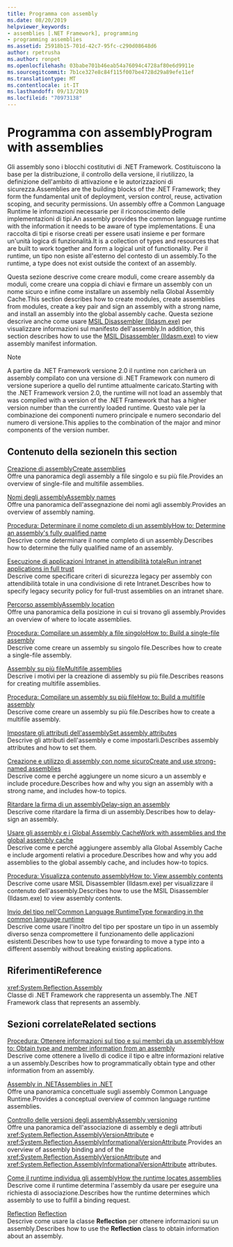 ```yaml
---
title: Programma con assembly
ms.date: 08/20/2019
helpviewer_keywords:
- assemblies [.NET Framework], programming
- programming assemblies
ms.assetid: 25918b15-701d-42c7-95fc-c290d08648d6
author: rpetrusha
ms.author: ronpet
ms.openlocfilehash: 03babe701b46eab54a76094c4728af80e6d9911e
ms.sourcegitcommit: 7b1ce327e8c84f115f007be4728d29a89efe11ef
ms.translationtype: MT
ms.contentlocale: it-IT
ms.lasthandoff: 09/13/2019
ms.locfileid: "70973138"
---
```

# <a name="program-with-assemblies"></a><span data-ttu-id="a1a08-102">Programma con assembly</span><span class="sxs-lookup"><span data-stu-id="a1a08-102">Program with assemblies</span></span>
<span data-ttu-id="a1a08-103">Gli assembly sono i blocchi costitutivi di .NET Framework. Costituiscono la base per la distribuzione, il controllo della versione, il riutilizzo, la definizione dell'ambito di attivazione e le autorizzazioni di sicurezza.</span><span class="sxs-lookup"><span data-stu-id="a1a08-103">Assemblies are the building blocks of the .NET Framework; they form the fundamental unit of deployment, version control, reuse, activation scoping, and security permissions.</span></span> <span data-ttu-id="a1a08-104">Un assembly offre a Common Language Runtime le informazioni necessarie per il riconoscimento delle implementazioni di tipi.</span><span class="sxs-lookup"><span data-stu-id="a1a08-104">An assembly provides the common language runtime with the information it needs to be aware of type implementations.</span></span> <span data-ttu-id="a1a08-105">È una raccolta di tipi e risorse creati per essere usati insieme e per formare un'unità logica di funzionalità.</span><span class="sxs-lookup"><span data-stu-id="a1a08-105">It is a collection of types and resources that are built to work together and form a logical unit of functionality.</span></span> <span data-ttu-id="a1a08-106">Per il runtime, un tipo non esiste all'esterno del contesto di un assembly.</span><span class="sxs-lookup"><span data-stu-id="a1a08-106">To the runtime, a type does not exist outside the context of an assembly.</span></span>  
  
 <span data-ttu-id="a1a08-107">Questa sezione descrive come creare moduli, come creare assembly da moduli, come creare una coppia di chiavi e firmare un assembly con un nome sicuro e infine come installare un assembly nella Global Assembly Cache.</span><span class="sxs-lookup"><span data-stu-id="a1a08-107">This section describes how to create modules, create assemblies from modules, create a key pair and sign an assembly with a strong name, and install an assembly into the global assembly cache.</span></span> <span data-ttu-id="a1a08-108">Questa sezione descrive anche come usare [MSIL Disassembler (Ildasm.exe)](../../framework/tools/ildasm-exe-il-disassembler.md) per visualizzare informazioni sul manifesto dell'assembly.</span><span class="sxs-lookup"><span data-stu-id="a1a08-108">In addition, this section describes how to use the [MSIL Disassembler (Ildasm.exe)](../../framework/tools/ildasm-exe-il-disassembler.md) to view assembly manifest information.</span></span>  
  
> [!NOTE]
> <span data-ttu-id="a1a08-109">A partire da .NET Framework versione 2.0 il runtime non caricherà un assembly compilato con una versione di .NET Framework con numero di versione superiore a quello del runtime attualmente caricato.</span><span class="sxs-lookup"><span data-stu-id="a1a08-109">Starting with the .NET Framework version 2.0, the runtime will not load an assembly that was compiled with a version of the .NET Framework that has a higher version number than the currently loaded runtime.</span></span> <span data-ttu-id="a1a08-110">Questo vale per la combinazione dei componenti numero principale e numero secondario del numero di versione.</span><span class="sxs-lookup"><span data-stu-id="a1a08-110">This applies to the combination of the major and minor components of the version number.</span></span>  
  
## <a name="in-this-section"></a><span data-ttu-id="a1a08-111">Contenuto della sezione</span><span class="sxs-lookup"><span data-stu-id="a1a08-111">In this section</span></span>  
 [<span data-ttu-id="a1a08-112">Creazione di assembly</span><span class="sxs-lookup"><span data-stu-id="a1a08-112">Create assemblies</span></span>](create.md)  
 <span data-ttu-id="a1a08-113">Offre una panoramica degli assembly a file singolo e su più file.</span><span class="sxs-lookup"><span data-stu-id="a1a08-113">Provides an overview of single-file and multifile assemblies.</span></span>  
  
 [<span data-ttu-id="a1a08-114">Nomi degli assembly</span><span class="sxs-lookup"><span data-stu-id="a1a08-114">Assembly names</span></span>](names.md)  
 <span data-ttu-id="a1a08-115">Offre una panoramica dell'assegnazione dei nomi agli assembly.</span><span class="sxs-lookup"><span data-stu-id="a1a08-115">Provides an overview of assembly naming.</span></span>  
  
 [<span data-ttu-id="a1a08-116">Procedura: Determinare il nome completo di un assembly</span><span class="sxs-lookup"><span data-stu-id="a1a08-116">How to: Determine an assembly's fully qualified name</span></span>](find-fully-qualified-name.md)  
 <span data-ttu-id="a1a08-117">Descrive come determinare il nome completo di un assembly.</span><span class="sxs-lookup"><span data-stu-id="a1a08-117">Describes how to determine the fully qualified name of an assembly.</span></span>  
  
 [<span data-ttu-id="a1a08-118">Esecuzione di applicazioni Intranet in attendibilità totale</span><span class="sxs-lookup"><span data-stu-id="a1a08-118">Run intranet applications in full trust</span></span>](../../framework/app-domains/running-intranet-applications-in-full-trust.md)  
 <span data-ttu-id="a1a08-119">Descrive come specificare criteri di sicurezza legacy per assembly con attendibilità totale in una condivisione di rete Intranet.</span><span class="sxs-lookup"><span data-stu-id="a1a08-119">Describes how to specify legacy security policy for full-trust assemblies on an intranet share.</span></span>  
  
 [<span data-ttu-id="a1a08-120">Percorso assembly</span><span class="sxs-lookup"><span data-stu-id="a1a08-120">Assembly location</span></span>](location.md)  
 <span data-ttu-id="a1a08-121">Offre una panoramica della posizione in cui si trovano gli assembly.</span><span class="sxs-lookup"><span data-stu-id="a1a08-121">Provides an overview of where to locate assemblies.</span></span>  
  
 [<span data-ttu-id="a1a08-122">Procedura: Compilare un assembly a file singolo</span><span class="sxs-lookup"><span data-stu-id="a1a08-122">How to: Build a single-file assembly</span></span>](../../framework/app-domains/build-single-file-assembly.md)  
 <span data-ttu-id="a1a08-123">Descrive come creare un assembly su singolo file.</span><span class="sxs-lookup"><span data-stu-id="a1a08-123">Describes how to create a single-file assembly.</span></span>  
  
 [<span data-ttu-id="a1a08-124">Assembly su più file</span><span class="sxs-lookup"><span data-stu-id="a1a08-124">Multifile assemblies</span></span>](../../framework/app-domains/multifile-assemblies.md)  
 <span data-ttu-id="a1a08-125">Descrive i motivi per la creazione di assembly su più file.</span><span class="sxs-lookup"><span data-stu-id="a1a08-125">Describes reasons for creating multifile assemblies.</span></span>  
  
 [<span data-ttu-id="a1a08-126">Procedura: Compilare un assembly su più file</span><span class="sxs-lookup"><span data-stu-id="a1a08-126">How to: Build a multifile assembly</span></span>](../../framework/app-domains/build-multifile-assembly.md)  
 <span data-ttu-id="a1a08-127">Descrive come creare un assembly su più file.</span><span class="sxs-lookup"><span data-stu-id="a1a08-127">Describes how to create a multifile assembly.</span></span>  
  
 [<span data-ttu-id="a1a08-128">Impostare gli attributi dell'assembly</span><span class="sxs-lookup"><span data-stu-id="a1a08-128">Set assembly attributes</span></span>](set-attributes.md)  
 <span data-ttu-id="a1a08-129">Descrive gli attributi dell'assembly e come impostarli.</span><span class="sxs-lookup"><span data-stu-id="a1a08-129">Describes assembly attributes and how to set them.</span></span>  
  
 [<span data-ttu-id="a1a08-130">Creazione e utilizzo di assembly con nome sicuro</span><span class="sxs-lookup"><span data-stu-id="a1a08-130">Create and use strong-named assemblies</span></span>](create-use-strong-named.md)  
 <span data-ttu-id="a1a08-131">Descrive come e perché aggiungere un nome sicuro a un assembly e include procedure.</span><span class="sxs-lookup"><span data-stu-id="a1a08-131">Describes how and why you sign an assembly with a strong name, and includes how-to topics.</span></span>  
  
 [<span data-ttu-id="a1a08-132">Ritardare la firma di un assembly</span><span class="sxs-lookup"><span data-stu-id="a1a08-132">Delay-sign an assembly</span></span>](delay-sign.md)  
 <span data-ttu-id="a1a08-133">Descrive come ritardare la firma di un assembly.</span><span class="sxs-lookup"><span data-stu-id="a1a08-133">Describes how to delay-sign an assembly.</span></span>  
  
 [<span data-ttu-id="a1a08-134">Usare gli assembly e i Global Assembly Cache</span><span class="sxs-lookup"><span data-stu-id="a1a08-134">Work with assemblies and the global assembly cache</span></span>](../../framework/app-domains/working-with-assemblies-and-the-gac.md)  
 <span data-ttu-id="a1a08-135">Descrive come e perché aggiungere assembly alla Global Assembly Cache e include argomenti relativi a procedure.</span><span class="sxs-lookup"><span data-stu-id="a1a08-135">Describes how and why you add assemblies to the global assembly cache, and includes how-to topics.</span></span>  
  
 [<span data-ttu-id="a1a08-136">Procedura: Visualizza contenuto assembly</span><span class="sxs-lookup"><span data-stu-id="a1a08-136">How to: View assembly contents</span></span>](view-contents.md)  
 <span data-ttu-id="a1a08-137">Descrive come usare MSIL Disassembler (Ildasm.exe) per visualizzare il contenuto dell'assembly.</span><span class="sxs-lookup"><span data-stu-id="a1a08-137">Describes how to use the MSIL Disassembler (Ildasm.exe) to view assembly contents.</span></span>  
  
 [<span data-ttu-id="a1a08-138">Invio del tipo nell'Common Language Runtime</span><span class="sxs-lookup"><span data-stu-id="a1a08-138">Type forwarding in the common language runtime</span></span>](type-forwarding.md)  
 <span data-ttu-id="a1a08-139">Descrive come usare l'inoltro del tipo per spostare un tipo in un assembly diverso senza compromettere il funzionamento delle applicazioni esistenti.</span><span class="sxs-lookup"><span data-stu-id="a1a08-139">Describes how to use type forwarding to move a type into a different assembly without breaking existing applications.</span></span>  
  
## <a name="reference"></a><span data-ttu-id="a1a08-140">Riferimenti</span><span class="sxs-lookup"><span data-stu-id="a1a08-140">Reference</span></span>  
 <xref:System.Reflection.Assembly>  
 <span data-ttu-id="a1a08-141">Classe di .NET Framework che rappresenta un assembly.</span><span class="sxs-lookup"><span data-stu-id="a1a08-141">The .NET Framework class that represents an assembly.</span></span>  
  
## <a name="related-sections"></a><span data-ttu-id="a1a08-142">Sezioni correlate</span><span class="sxs-lookup"><span data-stu-id="a1a08-142">Related sections</span></span>  
 [<span data-ttu-id="a1a08-143">Procedura: Ottenere informazioni sul tipo e sui membri da un assembly</span><span class="sxs-lookup"><span data-stu-id="a1a08-143">How to: Obtain type and member information from an assembly</span></span>](../../framework/reflection-and-codedom/get-type-member-information.md)  
 <span data-ttu-id="a1a08-144">Descrive come ottenere a livello di codice il tipo e altre informazioni relative a un assembly.</span><span class="sxs-lookup"><span data-stu-id="a1a08-144">Describes how to programmatically obtain type and other information from an assembly.</span></span>  
  
 [<span data-ttu-id="a1a08-145">Assembly in .NET</span><span class="sxs-lookup"><span data-stu-id="a1a08-145">Assemblies in .NET</span></span>](index.md)  
 <span data-ttu-id="a1a08-146">Offre una panoramica concettuale sugli assembly Common Language Runtime.</span><span class="sxs-lookup"><span data-stu-id="a1a08-146">Provides a conceptual overview of common language runtime assemblies.</span></span>  
  
 [<span data-ttu-id="a1a08-147">Controllo delle versioni degli assembly</span><span class="sxs-lookup"><span data-stu-id="a1a08-147">Assembly versioning</span></span>](versioning.md)  
 <span data-ttu-id="a1a08-148">Offre una panoramica dell'associazione di assembly e degli attributi <xref:System.Reflection.AssemblyVersionAttribute> e <xref:System.Reflection.AssemblyInformationalVersionAttribute>.</span><span class="sxs-lookup"><span data-stu-id="a1a08-148">Provides an overview of assembly binding and of the <xref:System.Reflection.AssemblyVersionAttribute> and <xref:System.Reflection.AssemblyInformationalVersionAttribute> attributes.</span></span>  
  
 [<span data-ttu-id="a1a08-149">Come il runtime individua gli assembly</span><span class="sxs-lookup"><span data-stu-id="a1a08-149">How the runtime locates assemblies</span></span>](../../framework/deployment/how-the-runtime-locates-assemblies.md)  
 <span data-ttu-id="a1a08-150">Descrive come il runtime determina l'assembly da usare per eseguire una richiesta di associazione.</span><span class="sxs-lookup"><span data-stu-id="a1a08-150">Describes how the runtime determines which assembly to use to fulfill a binding request.</span></span>  
  
 <span data-ttu-id="a1a08-151">[Reflection](../../framework/reflection-and-codedom/reflection.md) </span><span class="sxs-lookup"><span data-stu-id="a1a08-151">[Reflection](../../framework/reflection-and-codedom/reflection.md) </span></span>  
 <span data-ttu-id="a1a08-152">Descrive come usare la classe **Reflection** per ottenere informazioni su un assembly.</span><span class="sxs-lookup"><span data-stu-id="a1a08-152">Describes how to use the **Reflection** class to obtain information about an assembly.</span></span>
